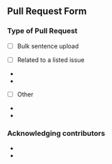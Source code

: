 ## Pull Request Form

<!-- Thanks for making a contribution to Common Voice, to help us review the request please fill out this form -->

### Type of Pull Request

<!-- To help us understand your pull request, choose the checkboxes most relevant to your request by filling out the checkboxes with [x] here -->

- [ ] Bulk sentence upload 

<!--- Please ensure your sentences are licensed under CC0 before making a submission. Learn how you can do this via our Playbook https://common-voice.github.io/community-playbook/sub_pages/cc0waiver_process.html -->

- [ ] Related to a listed issue 

<!--- Please link the issues related to your PR Request -->

*
*

- [ ] Other

<!--- Please describe the pull request-->

*
*

### Acknowledging contributors

<!-- Please list who collaborated with you to make this contribution. Or Community dicussion that helped make this idea possible -->

*
*


